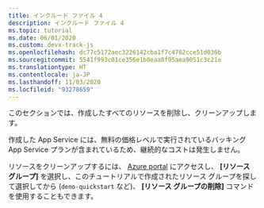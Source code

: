 ```yaml
---
title: インクルード ファイル 4
description: インクルード ファイル 4
ms.topic: tutorial
ms.date: 06/01/2020
ms.custom: devx-track-js
ms.openlocfilehash: dc77c5172aec3226142cba1f7c4762cce51d036b
ms.sourcegitcommit: 5541f993c01ce356e1b0eaa8f95aea9051c3c21e
ms.translationtype: HT
ms.contentlocale: ja-JP
ms.lasthandoff: 11/03/2020
ms.locfileid: "93278659"
---
```

このセクションでは、作成したすべてのリソースを削除し、クリーンアップします。

作成した App Service には、無料の価格レベルで実行されているバッキング App Service プランが含まれているため、継続的なコストは発生しません。

リソースをクリーンアップするには、 [Azure portal](https://portal.azure.com) にアクセスし、 **[リソース グループ]** を選択し、このチュートリアルで作成されたリソース グループを探して選択してから (`deno-quickstart` など)、 **[リソース グループの削除]** コマンドを使用することもできます。